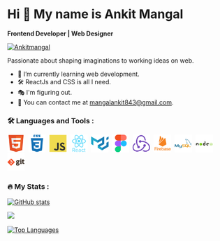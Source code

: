 
Hi 👋 My name is Ankit Mangal
================================

<b>Frontend Developer | Web Designer</b>

<p align="left"> 
  <a href="https://www.linkedin.com/in/ankit-0725/" target="blank">
    <img src="https://img.shields.io/badge/LinkedIn-0077B5?style=for-the-badge&logo=linkedin&logoColor=white" alt="Ankitmangal" />
  </a>
</p>

Passionate about shaping imaginations to working ideas on web.

- 🌱 I’m currently learning web development.
- 🛠  ReactJs and CSS is all I need.
- 🎭  I'm figuring out.
- 📩  You can contact me at [mangalankit843@gmail.com](mailto:mangalankit843@gmail.com).


### :hammer_and_wrench: Languages and Tools :

<div>
  <img src="https://github.com/devicons/devicon/blob/master/icons/html5/html5-original.svg" title="HTML5" alt="HTML" width="40" height="40"/>&nbsp;
  <img src="https://github.com/devicons/devicon/blob/master/icons/css3/css3-plain-wordmark.svg"  title="CSS3" alt="CSS" width="40" height="40"/>&nbsp;
  <img src="https://github.com/devicons/devicon/blob/master/icons/javascript/javascript-original.svg" title="JavaScript" alt="JavaScript" width="40" height="40"/>&nbsp;
  <img src="https://github.com/devicons/devicon/blob/master/icons/react/react-original-wordmark.svg" title="React" alt="React" width="40" height="40"/>&nbsp;
  <img src="https://github.com/devicons/devicon/blob/master/icons/materialui/materialui-original.svg" title="Material UI" alt="Material UI" width="40" height="40"/>&nbsp;
<img src="https://github.com/devicons/devicon/blob/master/icons/figma/figma-original.svg" title="Figma" alt="Figma" width="40" height="40"/>&nbsp; 
  <img src="https://github.com/devicons/devicon/blob/master/icons/redux/redux-original.svg" title="Redux" alt="Redux " width="40" height="40"/>&nbsp;
  <img src="https://github.com/devicons/devicon/blob/master/icons/firebase/firebase-plain-wordmark.svg" title="Firebase" alt="Firebase" width="40" height="40"/>&nbsp;
  <img src="https://github.com/devicons/devicon/blob/master/icons/mysql/mysql-original-wordmark.svg" title="MySQL"  alt="MySQL" width="40" height="40"/>&nbsp;
  <img src="https://github.com/devicons/devicon/blob/master/icons/nodejs/nodejs-original-wordmark.svg" title="NodeJS" alt="NodeJS" width="40" height="40"/>&nbsp;
  <img src="https://github.com/devicons/devicon/blob/master/icons/git/git-original-wordmark.svg" title="Git" **alt="Git" width="40" height="40"/>&nbsp;
</div>

### :fire: My Stats :

<a href="http://www.github.com/ankit-mangal"><img src="https://github-readme-stats.vercel.app/api?username=ankit-mangal&show_icons=true&hide=issues,contribs&count_private=true&title_color=ff6150&text_color=ffffff&icon_color=ff6150&bg_color=1d1e1f&hide_border=true&show_icons=true" alt=" GitHub stats" /></a>

<a href="http://www.github.com/ankit-mangal"><img src="https://github-readme-streak-stats.herokuapp.com/?user=ankit-mangal&stroke=ffffff&background=1d1e1f&ring=ff6150&fire=ff6150&currStreakNum=ffffff&currStreakLabel=ff6150&sideNums=ffffff&sideLabels=ffffff&dates=ffffff&hide_border=" /></a>

<a href="https://github.com/ankit-mangal" align="left"><img src="https://github-readme-stats.vercel.app/api/top-langs/?username=ankit-mangal&langs_count=10&title_color=ff6150&text_color=ffffff&icon_color=ff6150&bg_color=1d1e1f&hide_border=true&locale=en&custom_title=Top%20%Languages" alt="Top Languages" /></a>
